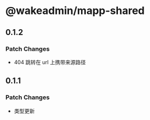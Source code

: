 # @wakeadmin/mapp-shared

## 0.1.2

### Patch Changes

- 404 跳转在 url 上携带来源路径

## 0.1.1

### Patch Changes

- 类型更新
